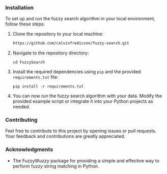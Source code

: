 ### Installation

To set up and run the fuzzy search algorithm in your local environment, follow these steps:

1. Clone the repository to your local machine:

   ```bash
   https://github.com/calvinfredicson/fuzzy-search.git
   ```
2. Navigate to the repository directory:

   ```
   cd FuzzySearch
   ```
3. Install the required dependencies using `pip` and the provided `requirements.txt` file:

   ```
   pip install -r requirements.txt
   ```
4. You can now run the fuzzy search algorithm with your data. Modify the provided example script or integrate it into your Python projects as needed.

### Contributing

Feel free to contribute to this project by opening issues or pull requests. Your feedback and contributions are greatly appreciated.

### Acknowledgments

* The FuzzyWuzzy package for providing a simple and effective way to perform fuzzy string matching in Python.

